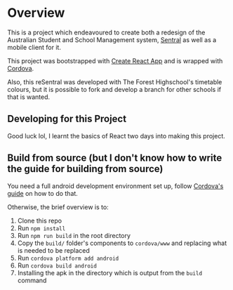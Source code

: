 # Overview
This is a project which endeavoured to create both a redesign of the Australian
Student and School Management system, [Sentral](https://www.sentral.com.au/)
as well as a mobile client for it.

This project was bootstrapped with [Create React App](https://github.com/facebook/create-react-app)
and is wrapped with [Cordova](https://cordova.apache.org/).

Also, this reSentral was developed with The Forest Highschool's timetable
colours, but it is possible to fork and develop a branch for other schools if
that is wanted.

## Developing for this Project
Good luck lol, I learnt the basics of React two days into making this project.

## Build from source (but I don't know how to write the guide for building from source)
You need a full android development environment set up, follow [Cordova's guide](https://cordova.apache.org/docs/en/10.x/guide/platforms/android/)
on how to do that.

Otherwise, the brief overview is to:
1. Clone this repo
2. Run `npm install`
3. Run `npm run build` in the root directory
4. Copy the `build/` folder's components to `cordova/www` and replacing what is
   needed to be replaced
5. Run `cordova platform add android`
6. Run `cordova build android`
7. Installing the apk in the directory which is output from the `build` command
